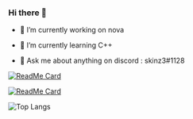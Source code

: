 ### Hi there 👋

- 🔭 I’m currently working on nova

- 🌱 I’m currently learning C++
- 💬 Ask me about anything on discord : skinz3#1128

[![ReadMe Card](https://github-readme-stats.vercel.app/api/pin/?username=skinz3&repo=League-Bot)](https://github.com/skinz3/League-Bot)

[![ReadMe Card](https://github-readme-stats.vercel.app/api/pin/?username=skinz3&repo=Nova.Compiler)](https://github.com/skinz3/Nova.Compiler)

![Top Langs](https://github-readme-stats.vercel.app/api/top-langs/?username=skinz3&layout=compact)



